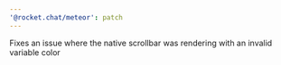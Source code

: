```yaml
---
'@rocket.chat/meteor': patch
---
```


Fixes an issue where the native scrollbar was rendering with an invalid variable color
